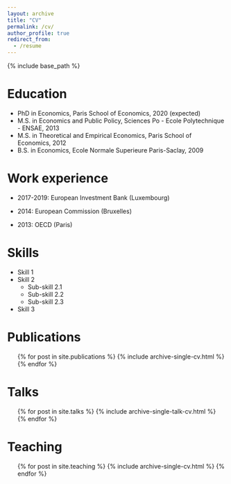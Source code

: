 ```yaml
---
layout: archive
title: "CV"
permalink: /cv/
author_profile: true
redirect_from:
  - /resume
---
```


{% include base_path %}

Education
======

* PhD in Economics, Paris School of Economics, 2020 (expected)
* M.S. in Economics and Public Policy, Sciences Po - Ecole Polytechnique - ENSAE, 2013
* M.S. in Theoretical and Empirical Economics, Paris School of Economics, 2012
* B.S. in Economics, Ecole Normale Superieure Paris-Saclay, 2009


Work experience
======
* 2017-2019: European Investment Bank (Luxembourg)

* 2014: European Commission (Bruxelles)

* 2013: OECD (Paris)
  
Skills
======
* Skill 1
* Skill 2
  * Sub-skill 2.1
  * Sub-skill 2.2
  * Sub-skill 2.3
* Skill 3 

Publications
======
  <ul>{% for post in site.publications %}
    {% include archive-single-cv.html %}
  {% endfor %}</ul>
  
Talks
======
  <ul>{% for post in site.talks %}
    {% include archive-single-talk-cv.html %}
  {% endfor %}</ul> 
  
Teaching
====== 
   <ul>{% for post in site.teaching %}
    {% include archive-single-cv.html %}
  {% endfor %}</ul>
   
